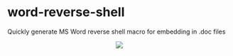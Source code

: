 # word-reverse-shell
Quickly generate MS Word reverse shell macro for embedding in .doc files
<p align="center">
<img src ="https://github.com/yerodin/word-reverse-shell/assets/9205071/5aeb66dc-fbb2-47b1-ab03-02271777d236)">
 </p>
